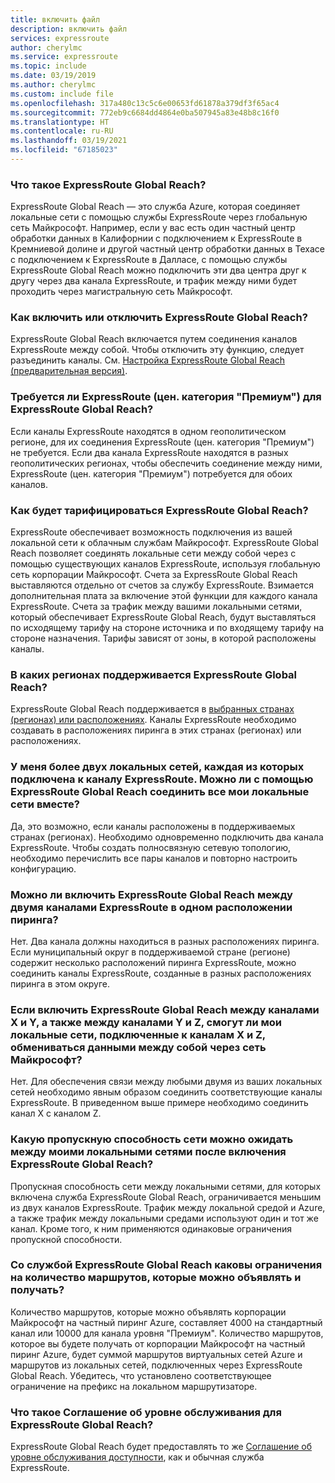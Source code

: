 ```yaml
---
title: включить файл
description: включить файл
services: expressroute
author: cherylmc
ms.service: expressroute
ms.topic: include
ms.date: 03/19/2019
ms.author: cherylmc
ms.custom: include file
ms.openlocfilehash: 317a480c13c5c6e00653fd61878a379df3f65ac4
ms.sourcegitcommit: 772eb9c6684dd4864e0ba507945a83e48b8c16f0
ms.translationtype: HT
ms.contentlocale: ru-RU
ms.lasthandoff: 03/19/2021
ms.locfileid: "67185023"
---
```

### <a name="what-is-expressroute-global-reach"></a>Что такое ExpressRoute Global Reach?

ExpressRoute Global Reach — это служба Azure, которая соединяет локальные сети с помощью службы ExpressRoute через глобальную сеть Майкрософт. Например, если у вас есть один частный центр обработки данных в Калифорнии с подключением к ExpressRoute в Кремниевой долине и другой частный центр обработки данных в Техасе с подключением к ExpressRoute в Далласе, с помощью службы ExpressRoute Global Reach можно подключить эти два центра друг к другу через два канала ExpressRoute, и трафик между ними будет проходить через магистральную сеть Майкрософт.

### <a name="how-do-i-enable-or-disable-expressroute-global-reach"></a>Как включить или отключить ExpressRoute Global Reach?

ExpressRoute Global Reach включается путем соединения каналов ExpressRoute между собой. Чтобы отключить эту функцию, следует разъединить каналы. См. [Настройка ExpressRoute Global Reach (предварительная версия)](../articles/expressroute/expressroute-howto-set-global-reach.md).

### <a name="do-i-need-expressroute-premium-for-expressroute-global-reach"></a>Требуется ли ExpressRoute (цен. категория "Премиум") для ExpressRoute Global Reach?

Если каналы ExpressRoute находятся в одном геополитическом регионе, для их соединения ExpressRoute (цен. категория "Премиум") не требуется. Если два канала ExpressRoute находятся в разных геополитических регионах, чтобы обеспечить соединение между ними, ExpressRoute (цен. категория "Премиум") потребуется для обоих каналов. 

### <a name="how-will-i-be-charged-for-expressroute-global-reach"></a>Как будет тарифицироваться ExpressRoute Global Reach?

ExpressRoute обеспечивает возможность подключения из вашей локальной сети к облачным службам Майкрософт. ExpressRoute Global Reach позволяет соединять локальные сети между собой через с помощью существующих каналов ExpressRoute, используя глобальную сеть корпорации Майкрософт. Счета за ExpressRoute Global Reach выставляются отдельно от счетов за службу ExpressRoute. Взимается дополнительная плата за включение этой функции для каждого канала ExpressRoute. Счета за трафик между вашими локальными сетями, который обеспечивает ExpressRoute Global Reach, будут выставляться по исходящему тарифу на стороне источника и по входящему тарифу на стороне назначения. Тарифы зависят от зоны, в которой расположены каналы.

### <a name="where-is-expressroute-global-reach-supported"></a>В каких регионах поддерживается ExpressRoute Global Reach?

ExpressRoute Global Reach поддерживается в [выбранных странах (регионах) или расположениях](../articles/expressroute/expressroute-global-reach.md). Каналы ExpressRoute необходимо создавать в расположениях пиринга в этих странах (регионах) или расположениях.

### <a name="i-have-more-than-two-on-premises-networks-each-connected-to-an-expressroute-circuit-can-i-enable-expressroute-global-reach-to-connect-all-of-my-on-premises-networks-together"></a>У меня более двух локальных сетей, каждая из которых подключена к каналу ExpressRoute. Можно ли с помощью ExpressRoute Global Reach соединить все мои локальные сети вместе?

Да, это возможно, если каналы расположены в поддерживаемых странах (регионах). Необходимо одновременно подключить два канала ExpressRoute. Чтобы создать полносвязную сетевую топологию, необходимо перечислить все пары каналов и повторно настроить конфигурацию. 

### <a name="can-i-enable-expressroute-global-reach-between-two-expressroute-circuits-at-the-same-peering-location"></a>Можно ли включить ExpressRoute Global Reach между двумя каналами ExpressRoute в одном расположении пиринга?

Нет. Два канала должны находиться в разных расположениях пиринга. Если муниципальный округ в поддерживаемой стране (регионе) содержит несколько расположений пиринга ExpressRoute, можно соединить каналы ExpressRoute, созданные в разных расположениях пиринга в этом округе. 

### <a name="if-expressroute-global-reach-is-enabled-between-circuit-x-and-circuit-y-and-between-circuit-y-and-circuit-z-will-my-on-premises-networks-connected-to-circuit-x-and-circuit-z-talk-to-each-other-via-microsofts-network"></a>Если включить ExpressRoute Global Reach между каналами X и Y, а также между каналами Y и Z, смогут ли мои локальные сети, подключенные к каналам X и Z, обмениваться данными между собой через сеть Майкрософт?

Нет. Для обеспечения связи между любыми двумя из ваших локальных сетей необходимо явным образом соединить соответствующие каналы ExpressRoute. В приведенном выше примере необходимо соединить канал X с каналом Z. 

### <a name="what-is-the-network-throughput-i-can-expect-between-my-on-premises-networks-after-i-enable-expressroute-global-reach"></a>Какую пропускную способность сети можно ожидать между моими локальными сетями после включения ExpressRoute Global Reach?

Пропускная способность сети между локальными сетями, для которых включена служба ExpressRoute Global Reach, ограничивается меньшим из двух каналов ExpressRoute. Трафик между локальной средой и Azure, а также трафик между локальными средами используют один и тот же канал. Кроме того, к ним применяются одинаковые ограничения пропускной способности. 

### <a name="with-expressroute-global-reach-what-are-the-limits-on-the-number-of-routes-i-can-advertise-and-the-number-of-routes-i-will-receive"></a>Со службой ExpressRoute Global Reach каковы ограничения на количество маршрутов, которые можно объявлять и получать?

Количество маршрутов, которые можно объявлять корпорации Майкрософт на частный пиринг Azure, составляет 4000 на стандартный канал или 10000 для канала уровня "Премиум". Количество маршрутов, которое вы будете получать от корпорации Майкрософт на частный пиринг Azure, будет суммой маршрутов виртуальных сетей Azure и маршрутов из локальных сетей, подключенных через ExpressRoute Global Reach. Убедитесь, что установлено соответствующее ограничение на префикс на локальном маршрутизаторе. 

### <a name="what-is-the-sla-for-expressroute-global-reach"></a>Что такое Соглашение об уровне обслуживания для ExpressRoute Global Reach?

ExpressRoute Global Reach будет предоставлять то же [Соглашение об уровне обслуживания доступности](https://azure.microsoft.com/support/legal/sla/expressroute/v1_3/), как и обычная служба ExpressRoute.
